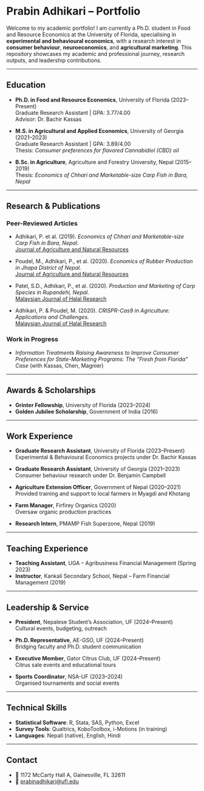 #  Prabin Adhikari – Portfolio

Welcome to my academic portfolio! I am currently a Ph.D. student in Food and Resource Economics at the University of Florida, specialising in **experimental and behavioural economics**, with a research interest in **consumer behaviour**, **neuroeconomics**, and **agricultural marketing**. This repository showcases my academic and professional journey, research outputs, and leadership contributions.

---

##  Education

- **Ph.D. in Food and Resource Economics**, University of Florida (2023–Present)  
  Graduate Research Assistant | GPA: 3.77/4.00  
  Advisor: Dr. Bachir Kassas

- **M.S. in Agricultural and Applied Economics**, University of Georgia (2021–2023)  
  Graduate Research Assistant | GPA: 3.89/4.00  
  Thesis: *Consumer preferences for flavored Cannabidiol (CBD) oil*

- **B.Sc. in Agriculture**, Agriculture and Forestry University, Nepal (2015–2019)  
  Thesis: *Economics of Chhari and Marketable-size Carp Fish in Bara, Nepal*

---

##  Research & Publications

###  Peer-Reviewed Articles

- Adhikari, P. et al. (2019). *Economics of Chhari and Marketable-size Carp Fish in Bara, Nepal.*  
  [Journal of Agriculture and Natural Resources](https://doi.org/10.3126/janr.v2i1.26061)

- Poudel, M., Adhikari, P., et al. (2020). *Economics of Rubber Production in Jhapa District of Nepal.*  
  [Journal of Agriculture and Natural Resources](https://doi.org/10.3126/janr.v3i1.27173)

- Patel, S.D., Adhikari, P., et al. (2020). *Production and Marketing of Carp Species in Rupandehi, Nepal.*  
  [Malaysian Journal of Halal Research](https://doi.org/10.2478/mjhr-2020-0001)

- Adhikari, P. & Poudel, M. (2020). *CRISPR-Cas9 in Agriculture: Applications and Challenges.*  
  [Malaysian Journal of Halal Research](https://doi.org/10.2478/mjhr-2020-0002)

###  Work in Progress

- *Information Treatments Raising Awareness to Improve Consumer Preferences for State-Marketing Programs: The “Fresh from Florida” Case* (with Kassas, Chen, Magnier)

---

##  Awards & Scholarships

- **Grinter Fellowship**, University of Florida (2023–2024)  
- **Golden Jubilee Scholarship**, Government of India (2016)

---

##  Work Experience

- **Graduate Research Assistant**, University of Florida (2023–Present)  
  Experimental & Behavioural Economics projects under Dr. Bachir Kassas

- **Graduate Research Assistant**, University of Georgia (2021–2023)  
  Consumer behaviour research under Dr. Benjamin Campbell

- **Agriculture Extension Officer**, Government of Nepal (2020–2021)  
  Provided training and support to local farmers in Myagdi and Khotang

- **Farm Manager**, Firfirey Organics (2020)  
  Oversaw organic production practices

- **Research Intern**, PMAMP Fish Superzone, Nepal (2019)

---

##  Teaching Experience

- **Teaching Assistant**, UGA – Agribusiness Financial Management (Spring 2023)  
- **Instructor**, Kankali Secondary School, Nepal – Farm Financial Management (2019)

---

##  Leadership & Service

- **President**, Nepalese Student’s Association, UF (2024–Present)  
  Cultural events, budgeting, outreach

- **Ph.D. Representative**, AE-GSO, UF (2024–Present)  
  Bridging faculty and Ph.D. student communication

- **Executive Member**, Gator Citrus Club, UF (2024–Present)  
  Citrus sale events and educational tours

- **Sports Coordinator**, NSA-UF (2023–2024)  
  Organised tournaments and social events

---

##  Technical Skills

- **Statistical Software**: R, Stata, SAS, Python, Excel  
- **Survey Tools**: Qualtrics, KoboToolbox, i-Motions (in training)  
- **Languages**: Nepali (native), English, Hindi

---

##  Contact

- 📍 1172 McCarty Hall A, Gainesville, FL 32611  
- 📧 prabinadhikari@ufl.edu


